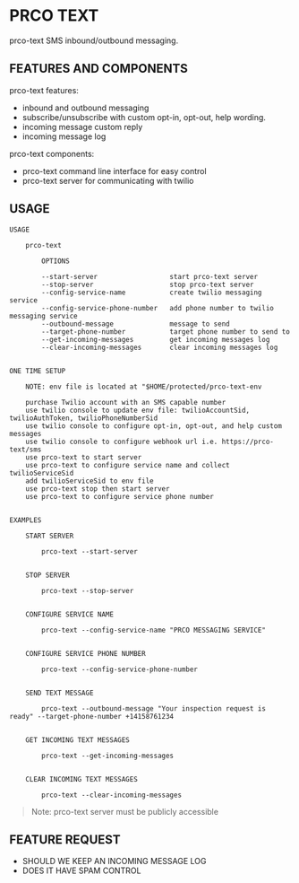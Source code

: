 # PRCO TEXT

prco-text SMS inbound/outbound messaging.

## FEATURES AND COMPONENTS

prco-text features:

- inbound and outbound messaging
- subscribe/unsubscribe with custom opt-in, opt-out, help wording.
- incoming message custom reply
- incoming message log

prco-text components:

- prco-text command line interface for easy control
- prco-text server for communicating with twilio

## USAGE

    USAGE

        prco-text

            OPTIONS

            --start-server                  start prco-text server
            --stop-server                   stop prco-text server
            --config-service-name           create twilio messaging service
            --config-service-phone-number   add phone number to twilio messaging service
            --outbound-message              message to send
            --target-phone-number           target phone number to send to
            --get-incoming-messages         get incoming messages log
            --clear-incoming-messages       clear incoming messages log


    ONE TIME SETUP

        NOTE: env file is located at "$HOME/protected/prco-text-env

        purchase Twilio account with an SMS capable number
        use twilio console to update env file: twilioAccountSid, twilioAuthToken, twilioPhoneNumberSid
        use twilio console to configure opt-in, opt-out, and help custom messages
        use twilio console to configure webhook url i.e. https://prco-text/sms
        use prco-text to start server
        use prco-text to configure service name and collect twilioServiceSid
        add twilioServiceSid to env file
        use prco-text stop then start server
        use prco-text to configure service phone number


    EXAMPLES

        START SERVER

            prco-text --start-server


        STOP SERVER

            prco-text --stop-server


        CONFIGURE SERVICE NAME

            prco-text --config-service-name "PRCO MESSAGING SERVICE"


        CONFIGURE SERVICE PHONE NUMBER

            prco-text --config-service-phone-number


        SEND TEXT MESSAGE

            prco-text --outbound-message "Your inspection request is ready" --target-phone-number +14158761234


        GET INCOMING TEXT MESSAGES

            prco-text --get-incoming-messages


        CLEAR INCOMING TEXT MESSAGES

            prco-text --clear-incoming-messages

> Note: prco-text server must be publicly accessible

## FEATURE REQUEST

- SHOULD WE KEEP AN INCOMING MESSAGE LOG
- DOES IT HAVE SPAM CONTROL
